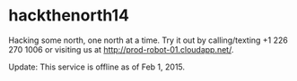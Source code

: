 hackthenorth14
==============

Hacking some north, one north at a time. Try it out by calling/texting +1 226 270 1006 or visiting us at http://prod-robot-01.cloudapp.net/.

Update: This service is offline as of Feb 1, 2015.
